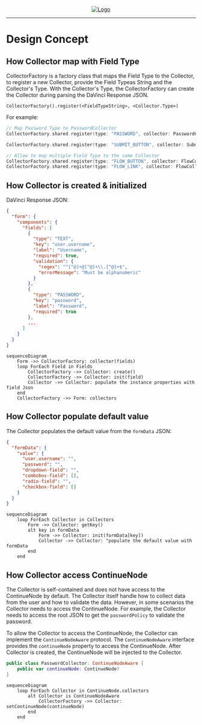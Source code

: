 <p align="center">
  <a href="https://github.com/ForgeRock/ping-android-sdk">
    <img src="https://www.pingidentity.com/content/dam/picr/nav/Ping-Logo-2.svg" alt="Logo">
  </a>
  <hr/>
</p>

# Design Concept

## How Collector map with Field Type

CollectorFactory is a factory class that maps the Field Type to the Collector, to register a new Collector, provide the
Field Typeas String and the Collector's Type. With the Collector's Type, the CollectorFactory can create
the Collector during parsing the DaVinci Response JSON.

```
CollectorFactory().register(<FieldTypeString>, <Collector.Type>)
```

For example:

```swift
// Map Password Type to PasswordCollector
CollectorFactory.shared.register(type: "PASSWORD", collector: PasswordCollector.self)

CollectorFactory.shared.register(type: "SUBMIT_BUTTON", collector: SubmitCollector.self)

// Allow to map multiple Field Type to the same Collector
CollectorFactory.shared.register(type: "FLOW_BUTTON", collector: FlowCollector.self)
CollectorFactory.shared.register(type: "FLOW_LINK", collector: FlowCollector.self)

```

## How Collector is created & initialized

DaVinci Response JSON:

```json
{
  "form": {
    "components": {
      "fields": [
        {
          "type": "TEXT",
          "key": "user.username",
          "label": "Username",
          "required": true,
          "validation": {
            "regex": "^[^@]+@[^@]+\\.[^@]+$",
            "errorMessage": "Must be alphanumeric"
          }
        },
        {
          "type": "PASSWORD",
          "key": "password",
          "label": "Password",
          "required": true
        },
        ...
      ]
    }
  }
}
```

```mermaid
sequenceDiagram
    Form ->> CollectorFactory: collector(fields)
    loop ForEach Field in Fields
        CollectorFactory ->> Collector: create()
        CollectorFactory ->> Collector: init(field)
        Collector ->> Collector: populate the instance properties with field Json
    end
    CollectorFactory ->> Form: collectors
```

## How Collector populate default value

The Collector populates the default value from the `formData` JSON:

```json
{
  "formData": {
    "value": {
      "user.username": "",
      "password": "",
      "dropdown-field": "",
      "combobox-field": [],
      "radio-field": "",
      "checkbox-field": []
    }
  }
}
```

```mermaid
sequenceDiagram
    loop ForEach Collector in Collectors
        Form ->> Collector: getKey()
        alt key in formData
            Form ->> Collector: init(formData[key])
            Collector ->> Collector: "populate the default value with formData
        end
    end
```

## How Collector access ContinueNode

The Collector is self-contained and does not have access to the ContinueNode by default. The Collector itself handle
how to collect data from the user and how to validate the data. However, in some scenarios the Collector needs to access
the ContinueNode. For example, the Collector needs to access the root JSON to get the `passwordPolicy` to validate the
password.

To allow the Collector to access the ContinueNode, the Collector can implement the `ContinueNodeAware` protocol.
The `ContinueNodeAware` interface provides the `continueNode` property to access the ContinueNode. After Collector is
created, the ContinueNode will be injected to the Collector.

```swift
public class PasswordCollector: ContinueNodeAware {
    public var continueNode: ContinueNode?
}
```

```mermaid
sequenceDiagram
    loop ForEach Collector in ContinueNode.collectors
        alt Collector is ContinueNodeAware
            CollectorFactory ->> Collector: setContinueNode(continueNode)
        end
    end
```
